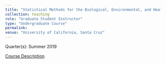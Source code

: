 ```yaml
---
title: "Statistical Methods for the Biological, Environmental, and Health Sciences Laboratory (AMS/STAT 7L)"
collection: teaching
role: "Graduate Student Instructor"
type: "Undergraduate Course"
permalink: 
venue: "University of California, Santa Cruz"
---
```


Quarter(s): Summer 2019

[Course Description](https://catalog.ucsc.edu/en/2022-2023/general-catalog/courses/stat-statistics/lower-division/stat-7l/)

